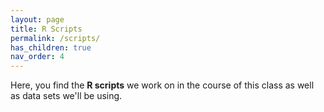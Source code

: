 ```yaml
---
layout: page
title: R Scripts
permalink: /scripts/
has_children: true
nav_order: 4
---
```


Here, you find the __R scripts__  we work on in the course of this class as well as data sets we'll be using. 

